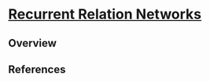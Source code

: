 # [Recurrent Relation Networks](https://drive.google.com/file/d/1DecUlq4MGJwVeBCxPQEP7Lh6Gu1-0WlN/view?usp=drivesdk)

## Overview


## References
